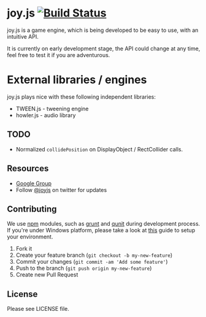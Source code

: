 # joy.js [![Build Status](https://secure.travis-ci.org/joyjs/joy.js.png)](http://travis-ci.org/joyjs/joy.js)

joy.js is a game engine, which is being developed to be easy to use, with
an intuitive API.

It is currently on early development stage, the API could change at any time,
feel free to test it if you are adventurous.

# External libraries / engines

joy.js plays nice with these following independent libraries:

  - TWEEN.js - tweening engine
  - howler.js - audio library

## TODO

  - Normalized `collidePosition` on DisplayObject / RectCollider calls.

## Resources

  - [Google Group](https://groups.google.com/forum/#!forum/joyjs)
  - Follow [@joyjs](https://twitter.com/joyjs_) on twitter for updates

## Contributing

We use [npm](https://npmjs.org) modules, such as [grunt](https://github.com/gruntjs/grunt) and
[qunit](https://github.com/gruntjs/grunt-contrib-qunit)  during development process.
If you're under Windows platform, please take a look at
[this](https://gist.github.com/2489540) guide to setup your environment.

1. Fork it
2. Create your feature branch (`git checkout -b my-new-feature`)
3. Commit your changes (`git commit -am 'Add some feature'`)
4. Push to the branch (`git push origin my-new-feature`)
5. Create new Pull Request

## License

Please see LICENSE file.
